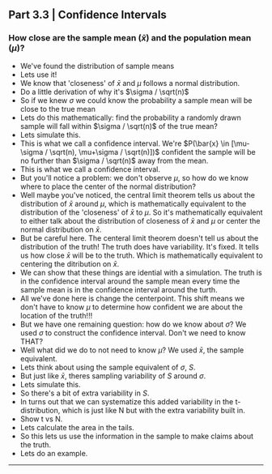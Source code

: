 ## Part 3.3 | Confidence Intervals

### How close are the sample mean ($\bar{x}$) and the population mean ($\mu$)?



- We've found the distribution of sample means
- Lets use it!
- We know that 'closeness' of $\bar{x}$ and $\mu$ follows a normal distribution.
- Do a little derivation of why it's $\sigma / \sqrt(n)$
- So if we knew $\sigma$ we could know the probability a sample mean will be close to the true mean
- Lets do this mathematically: find the probability a randomly drawn sample will fall within $\sigma / \sqrt(n)$ of the true mean?
- Lets simulate this.
- This is what we call a confidence interval. We're $P(\bar{x} \in [\mu-\sigma / \sqrt(n), \mu+\sigma / \sqrt(n)])$ confident the sample will be no further than $\sigma / \sqrt(n)$ away from the mean.
- This is what we call a confidence interval.
- But you'll notice a problem: we don't observe $\mu$, so how do we know where to place the center of the normal distribution? 
- Well maybe you've noticed, the central limit theorem tells us about the distribution of $\bar{x}$ around $\mu$, which is mathematically equivalent to the distribution of the 'closeness' of $\bar{x}$ to $\mu$. So it's mathematically equivalent to either talk about the distribution of closeness of $\bar{x}$ and $\mu$ or center the normal distribution on $\bar{x}$.
- But be careful here. The centeral limit theorem doesn't tell us about the distribution of the truth! The truth does have variability. It's fixed. It tells us how close $\bar{x}$ will be to the truth. Which is mathematically equivalent to centering the ditribution on $\bar{x}$.
- We can show that these things are idential with a simulation. The truth is in the confidence interval around the sample mean every time the sample mean is in the confidence interval around the turth. 
- All we've done here is change the centerpoint. This shift means we don't have to know $\mu$ to determine how confident we are about the location of the truth!!!
- But we have one remaining question: how do we know about $\sigma$? We used $\sigma$ to construct the confidence interval. Don't we need to know THAT?
- Well what did we do to not need to know $\mu$? We used $\bar{x}$, the sample equivalent.
- Lets think about using the sample equivalent of $\sigma$, $S$. 
- But just like $\bar{x}$, theres sampling variability of $S$ around $\sigma$.
- Lets simulate this.
- So there's a bit of extra variability in $S$. 
- In turns out that we can systematize this added variability in the t-distribution, which is just like N but with the extra variability built in.
- Show t vs N.
- Lets calculate the area in the tails.
- So this lets us use the information in the sample to make claims about the truth.
- Lets do an example.

---